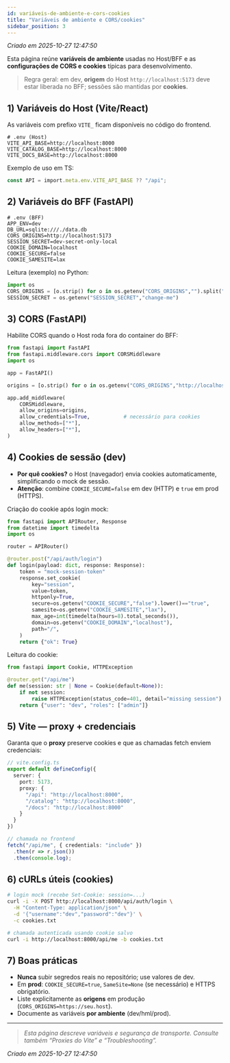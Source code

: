 ```yaml
---
id: variáveis-de-ambiente-e-cors-cookies
title: "Variáveis de ambiente e CORS/cookies"
sidebar_position: 3
---
```


_Criado em 2025-10-27 12:47:50_

Esta página reúne **variáveis de ambiente** usadas no Host/BFF e as **configurações de CORS e cookies** típicas para desenvolvimento.

> Regra geral: em dev, **origem** do Host `http://localhost:5173` deve estar liberada no BFF; sessões são mantidas por **cookies**.

## 1) Variáveis do Host (Vite/React)

As variáveis com prefixo `VITE_` ficam disponíveis no código do frontend.

```dotenv
# .env (Host)
VITE_API_BASE=http://localhost:8000
VITE_CATALOG_BASE=http://localhost:8000
VITE_DOCS_BASE=http://localhost:8000
````

Exemplo de uso em TS:

```ts
const API = import.meta.env.VITE_API_BASE ?? "/api";
```

## 2) Variáveis do BFF (FastAPI)

```dotenv
# .env (BFF)
APP_ENV=dev
DB_URL=sqlite:///./data.db
CORS_ORIGINS=http://localhost:5173
SESSION_SECRET=dev-secret-only-local
COOKIE_DOMAIN=localhost
COOKIE_SECURE=false
COOKIE_SAMESITE=lax
```

Leitura (exemplo) no Python:

```py
import os
CORS_ORIGINS = [o.strip() for o in os.getenv("CORS_ORIGINS","").split(",") if o.strip()]
SESSION_SECRET = os.getenv("SESSION_SECRET","change-me")
```

## 3) CORS (FastAPI)

Habilite CORS quando o Host roda fora do container do BFF:

```py
from fastapi import FastAPI
from fastapi.middleware.cors import CORSMiddleware
import os

app = FastAPI()

origins = [o.strip() for o in os.getenv("CORS_ORIGINS","http://localhost:5173").split(",") if o.strip()]

app.add_middleware(
    CORSMiddleware,
    allow_origins=origins,
    allow_credentials=True,           # necessário para cookies
    allow_methods=["*"],
    allow_headers=["*"],
)
```

## 4) Cookies de sessão (dev)

* **Por quê cookies?** o Host (navegador) envia cookies automaticamente, simplificando o mock de sessão.
* **Atenção**: combine `COOKIE_SECURE=false` em dev (HTTP) e `true` em prod (HTTPS).

Criação do cookie após login mock:

```py
from fastapi import APIRouter, Response
from datetime import timedelta
import os

router = APIRouter()

@router.post("/api/auth/login")
def login(payload: dict, response: Response):
    token = "mock-session-token"
    response.set_cookie(
        key="session",
        value=token,
        httponly=True,
        secure=os.getenv("COOKIE_SECURE","false").lower()=="true",
        samesite=os.getenv("COOKIE_SAMESITE","lax"),
        max_age=int(timedelta(hours=8).total_seconds()),
        domain=os.getenv("COOKIE_DOMAIN","localhost"),
        path="/",
    )
    return {"ok": True}
```

Leitura do cookie:

```py
from fastapi import Cookie, HTTPException

@router.get("/api/me")
def me(session: str | None = Cookie(default=None)):
    if not session:
        raise HTTPException(status_code=401, detail="missing session")
    return {"user": "dev", "roles": ["admin"]}
```

## 5) Vite — proxy + credenciais

Garanta que o **proxy** preserve cookies e que as chamadas fetch enviem credenciais:

```ts
// vite.config.ts
export default defineConfig({
  server: {
    port: 5173,
    proxy: {
      "/api": "http://localhost:8000",
      "/catalog": "http://localhost:8000",
      "/docs": "http://localhost:8000"
    }
  }
})
```

```ts
// chamada no frontend
fetch("/api/me", { credentials: "include" })
  .then(r => r.json())
  .then(console.log);
```

## 6) cURLs úteis (cookies)

```bash
# login mock (recebe Set-Cookie: session=...)
curl -i -X POST http://localhost:8000/api/auth/login \
  -H "Content-Type: application/json" \
  -d '{"username":"dev","password":"dev"}' \
  -c cookies.txt

# chamada autenticada usando cookie salvo
curl -i http://localhost:8000/api/me -b cookies.txt
```

## 7) Boas práticas

* **Nunca** subir segredos reais no repositório; use valores de dev.
* Em **prod**: `COOKIE_SECURE=true`, `SameSite=None` (se necessário) e HTTPS obrigatório.
* Liste explicitamente as **origens** em produção (`CORS_ORIGINS=https://seu.host`).
* Documente as variáveis **por ambiente** (dev/hml/prod).

---

> _Esta página descreve variáveis e segurança de transporte. Consulte também “Proxies do Vite” e “Troubleshooting”._

_Criado em 2025-10-27 12:47:50_
